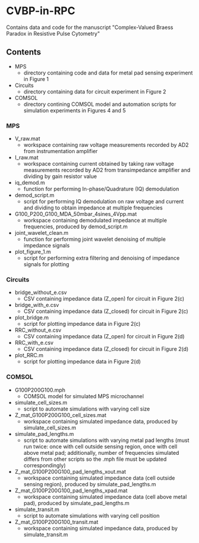 # CVBP-in-RPC
Contains data and code for the manuscript "Complex-Valued Braess Paradox in Resistive Pulse Cytometry"

## Contents
- MPS
  - directory containing code and data for metal pad sensing experiment in Figure 1
- Circuits
  - directory containing data for circuit experiment in Figure 2
- COMSOL
  - directory contining COMSOL model and automation scripts for simulation experiments in Figures 4 and 5
  
### MPS
- V_raw.mat
  - workspace containing raw voltage measurements recorded by AD2 from instrumentation amplifier
- I_raw.mat
  - workspace containing current obtained by taking raw voltage measurements recorded by AD2 from transimpedance amplifier and dividing by gain resistor value
- iq_demod.m
  - function for performing In-phase/Quadrature (IQ) demodulation
- demod_script.m
  - script for performing IQ demodulation on raw voltage and current and dividing to obtain impedance at multiple frequencies
- G100_P200_G100_MDA_50mbar_4sines_4Vpp.mat
  - workspace containing demodulated impedance at multiple frequencies, produced by demod_script.m
- joint_wavelet_clean.m
  - function for performing joint wavelet denoising of multiple impedance signals
- plot_figure_1.m
  - script for performing extra filtering and denoising of impedance signals for plotting

### Circuits
- bridge_without_e.csv
  - CSV containing impedance data (Z_open) for circuit in Figure 2(c)
- bridge_with_e.csv
  - CSV containing impedance data (Z_closed) for circuit in Figure 2(c)
- plot_bridge.m
  - script for plotting impedance data in Figure 2(c)
- RRC_without_e.csv
  - CSV containing impedance data (Z_open) for circuit in Figure 2(d)
- RRC_with_e.csv
  - CSV containing impedance data (Z_closed) for circuit in Figure 2(d)
- plot_RRC.m
  - script for plotting impedance data in Figure 2(d)

### COMSOL
- G100P200G100.mph
  - COMSOL model for simulated MPS microchannel
- simulate_cell_sizes.m
  - script to automate simulations with varying cell size
- Z_mat_G100P200G100_cell_sizes.mat
  - workspace containing simulated impedance data, produced by simulate_cell_sizes.m
- simulate_pad_lengths.m
  - script to automate simulations with varying metal pad lengths (must run twice: once with cell outside sensing region, once with cell above metal pad; additionally, number of frequencies simulated differs from other scripts so the .mph file must be updated correspondingly)
- Z_mat_G100P200G100_pad_lengths_xout.mat
  - workspace containing simulated impedance data (cell outside sensing region), produced by simulate_pad_lengths.m
- Z_mat_G100P200G100_pad_lengths_xpad.mat
  - workspace containing simulated impedance data (cell above metal pad), produced by simulate_pad_lengths.m
- simulate_transit.m
  - script to automate simulations with varying cell position
- Z_mat_G100P200G100_transit.mat
  - workspace containing simulated impedance data, produced by simulate_transit.m
